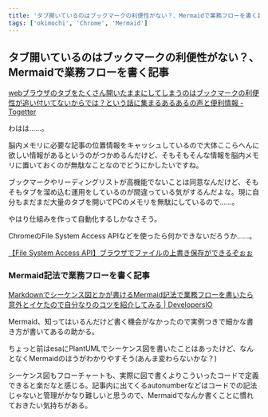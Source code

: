 ```yaml
---
title: 'タブ開いているのはブックマークの利便性がない？、Mermaidで業務フローを書く記事'
tags: ['okimochi', 'Chrome', 'Mermaid']
---
```


## タブ開いているのはブックマークの利便性がない？、Mermaidで業務フローを書く記事

[webブラウザのタブをたくさん開いたままにしてしまうのはブックマークの利便性が追い付いてないからでは？という話に集まるあるあるの声と便利情報 \- Togetter](https://togetter.com/li/1878931)

わはは……。

脳内メモリに必要な記事の位置情報をキャッシュしているので大体ここらへんに欲しい情報があるというのがつかめるんだけど、そもそもそんな情報を脳内メモリに置いておくのが無駄なことなのでどうにかしたいですね。

ブックマークやリーディングリストが高機能でないことは同意なんだけど、そもそもタブを溜め込む運用をしているのが間違っている気がするんだよな。現に自分もまだまだ大量のタブを開いてPCのメモリを無駄にしているので……。

やはり仕組みを作って自動化するしかなさそう。

ChromeのFile System Access APIなどを使ったら何かできないだろうか……。

[【File System Access API】ブラウザでファイルの上書き保存ができるぞぉぉ](https://zenn.dev/kota_yata/articles/6baecf59f0b3a39ea5a6)

### Mermaid記法で業務フローを書く記事

[Markdownでシーケンス図とかが書けるMermaid記法で業務フローを書いたら意外とイケたので自分なりのコツを紹介してみる \| DevelopersIO](https://dev.classmethod.jp/articles/workflow-tips-with-mermaid/)

Mermaid、知ってはいるんだけど書く機会がなかったので実例つきで細かな書き方が書いてあるの助かる。

ちょっと前はesaにPlantUMLでシーケンス図を書いたことはあったけど、なんとなくMermaidのほうがわかりやすそう(あんま変わらないかな？)

シーケンス図もフローチャートも、実際に図で書くよりこういったコードで定義できると楽だなと感じる。記事内に出てくるautonumberなどはコードでの記法じゃないと管理がかなり難しいと思うので、Mermaidでなんか書くことに慣れておきたい気持ちがある。
